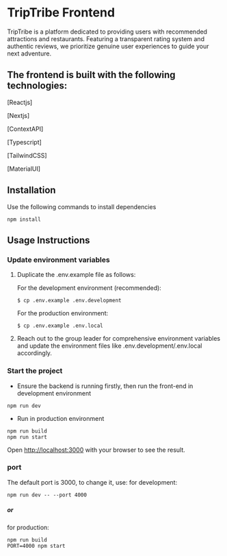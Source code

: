 # TripTribe Frontend

TripTribe is a platform dedicated to providing users with recommended attractions and restaurants. Featuring a transparent rating system and authentic reviews, we prioritize genuine user experiences to guide your next adventure.

## The frontend is built with the following technologies:

[Reactjs]

[Nextjs]

[ContextAPI]

[Typescript]

[TailwindCSS]

[MaterialUI]

## Installation

Use the following commands to install dependencies

```
npm install
```

## Usage Instructions

### Update environment variables

1. Duplicate the .env.example file as follows:

   For the development environment (recommended):

   ```
   $ cp .env.example .env.development
   ```

   For the production environment:

   ```
   $ cp .env.example .env.local
   ```

2. Reach out to the group leader for comprehensive environment variables and update the environment files like .env.development/.env.local accordingly.

### Start the project

- Ensure the backend is running firstly, then run the front-end in development environment

```
npm run dev
```

- Run in production environment

```
npm run build
npm run start
```

Open [http://localhost:3000](http://localhost:3000) with your browser to see the result.

### port

The default port is 3000, to change it, use:
for development:

```
npm run dev -- --port 4000
```

##### or

for production:

```
npm run build
PORT=4000 npm start
```
